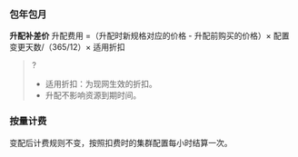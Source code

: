 ### 包年包月
**升配补差价**
升配费用 =（升配时新规格对应的价格 - 升配前购买的价格）× 配置变更天数/（365/12）× 适用折扣
>?
>- 适用折扣：为现网生效的折扣。
>- 升配不影响资源到期时间。

### 按量计费
变配后计费规则不变，按照扣费时的集群配置每小时结算一次。
 
